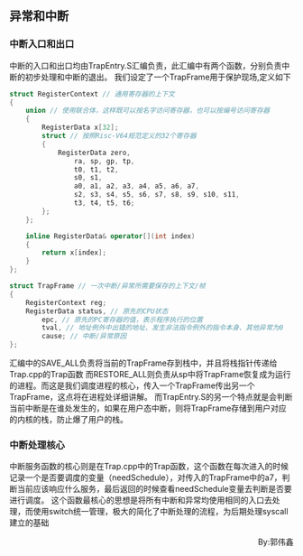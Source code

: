 ## 异常和中断
### 中断入口和出口
中断的入口和出口均由TrapEntry.S汇编负责，此汇编中有两个函数，分别负责中断的初步处理和中断的退出。
我们设定了一个TrapFrame用于保护现场,定义如下
```cpp
struct RegisterContext // 通用寄存器的上下文
{
    union // 使用联合体，这样既可以按名字访问寄存器，也可以按编号访问寄存器
    {
        RegisterData x[32];
        struct // 按照Risc-V64规范定义的32个寄存器
        {
            RegisterData zero,
                ra, sp, gp, tp,
                t0, t1, t2,
                s0, s1,
                a0, a1, a2, a3, a4, a5, a6, a7,
                s2, s3, s4, s5, s6, s7, s8, s9, s10, s11,
                t3, t4, t5, t6;
        };
    };

    inline RegisterData& operator[](int index)
    {
        return x[index];
    }
};

struct TrapFrame // 一次中断/异常所需要保存的上下文/帧
{
    RegisterContext reg;
    RegisterData status, // 原先的CPU状态
        epc, // 原先的PC寄存器的值，表示程序执行的位置
        tval, // 地址例外中出错的地址、发生非法指令例外的指令本身、其他异常为0
        cause; // 中断/异常原因
};


```
汇编中的SAVE_ALL负责将当前的TrapFrame存到栈中，并且将栈指针传递给Trap.cpp的Trap函数
而RESTORE_ALL则负责从sp中将TrapFrame恢复成为运行的进程。而这是我们调度进程的核心，传入一个TrapFrame传出另一个TrapFrame，这点将在进程处详细讲解。
而TrapEntry.S的另一个特点就是会判断当前中断是在谁处发生的，如果在用户态中断，则将TrapFrame存储到用户对应的内核的栈，防止爆了用户的栈。
### 中断处理核心
中断服务函数的核心则是在Trap.cpp中的Trap函数，这个函数在每次进入的时候记录一个是否要调度的变量（needSchedule），对传入的TrapFrame中的a7，判断当前应该响应什么服务，最后返回的时候查看needSchedule变量去判断是否要进行调度。
这个函数最核心的思想是将所有中断和异常均使用相同的入口去处理，而使用switch统一管理，极大的简化了中断处理的流程，为后期处理syscall建立的基础

<p align="right">By:郭伟鑫</p>